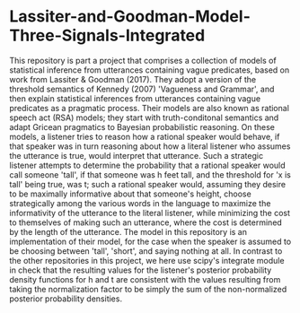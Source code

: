 # Lassiter-and-Goodman-Model-Three-Signals-Integrated
This repository is part a project that comprises a collection of models of statistical inference from utterances containing vague predicates, based on work from Lassiter & Goodman (2017). They adopt a version of the threshold semantics of Kennedy (2007) 'Vagueness and Grammar', and then explain statistical inferences from utterances containing vague predicates as a pragmatic process. Their models are also known as rational speech act (RSA) models; they start with truth-conditonal semantics and adapt Gricean pragmatics to Bayesian probabilistic reasoning.
On these models, a listener tries to reason how a rational speaker would behave, if that speaker was in turn reasoning about how a literal listener who assumes the utterance is true, would interpret that utterance. Such a strategic listener attempts to determine the probability that a rational speaker would call someone 'tall', if that someone was h feet tall, and the threshold for 'x is tall' being true, was t; such a rational speaker would, assuming they desire to be maximally informative about that someone's height, choose strategically among the various words in the language to maximize the informativity of the utterance to the literal listener, while minimizing the cost to themselves of making such an utterance, where the cost is determined by the length of the utterance.
The model in this repository is an implementation of their model, for the case when the speaker is assumed to be choosing between 'tall', 'short', and saying nothing at all. In contrast to the other repositories in this project, we here use scipy's integrate module in check that the resulting values for the listener's posterior probability density functions for h and t are consistent with the values resulting from taking the normalization factor to be simply the sum of the non-normalized posterior probability densities.
